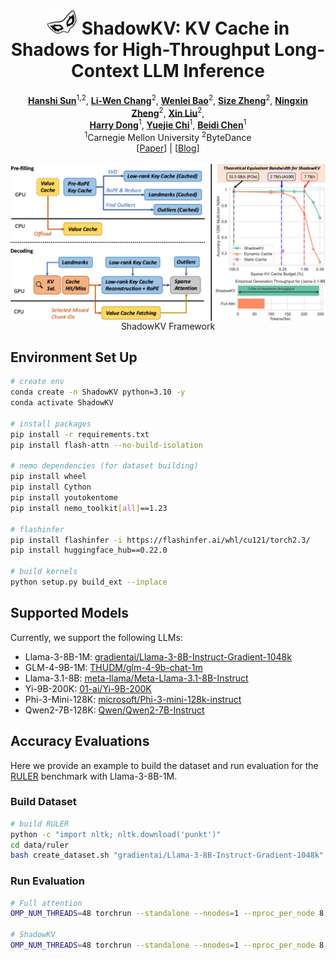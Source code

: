 <div align="center">
<h1><img src="static/images/ShadowKV.png" height="40px"> ShadowKV: KV Cache in Shadows for High-Throughput Long-Context LLM Inference</h1>
</div>
<div align="center">
<b><a href="https://github.com/preminstrel">Hanshi Sun</a></b><sup>1,2</sup>,
<b><a href="https://lchang20.github.io/">Li-Wen Chang</a></b><sup>2</sup>,
<b><a href="https://sites.google.com/view/wenleibao/">Wenlei Bao</a></b><sup>2</sup>,
<b><a href="https://sizezheng.github.io/">Size Zheng</a></b><sup>2</sup>,
<b><a href="https://zheng-ningxin.github.io/">Ningxin Zheng</a></b><sup>2</sup>,
<b><a href="https://scholar.google.com/citations?user=ZMfk2F8AAAAJ&hl=zh-CN">Xin Liu</a></b><sup>2</sup>,
<br>
<b><a href="https://github.com/preminstrel">Harry Dong</a></b><sup>1</sup>,
<b><a href="https://github.com/preminstrel">Yuejie Chi</a></b><sup>1</sup>,
<b><a href="https://github.com/preminstrel">Beidi Chen</a></b><sup>1</sup>
</div>
<div align="center">
<sup>1</sup>Carnegie Mellon University
<sup>2</sup>ByteDance
</div>
<div align="center">
[<a href="XXXX">Paper</a>] | [<a href="XXXX">Blog</a>]
</div>
<br>

<div align="center">
<img src="static/images/framework.png" align="top"/>
<figcaption>ShadowKV Framework</figcaption>
</div>

## Environment Set Up
```bash
# create env
conda create -n ShadowKV python=3.10 -y
conda activate ShadowKV

# install packages
pip install -r requirements.txt
pip install flash-attn --no-build-isolation

# nemo dependencies (for dataset building)
pip install wheel
pip install Cython
pip install youtokentome
pip install nemo_toolkit[all]==1.23

# flashinfer
pip install flashinfer -i https://flashinfer.ai/whl/cu121/torch2.3/
pip install huggingface_hub==0.22.0

# build kernels
python setup.py build_ext --inplace
```
## Supported Models
Currently, we support the following LLMs:
- Llama-3-8B-1M: [gradientai/Llama-3-8B-Instruct-Gradient-1048k](https://huggingface.co/gradientai/Llama-3-8B-Instruct-Gradient-1048k)
- GLM-4-9B-1M: [THUDM/glm-4-9b-chat-1m](https://huggingface.co/THUDM/glm-4-9b-chat-1m)
- Llama-3.1-8B: [meta-llama/Meta-Llama-3.1-8B-Instruct](https://huggingface.co/meta-llama/Meta-Llama-3.1-8B-Instruct)
- Yi-9B-200K: [01-ai/Yi-9B-200K](https://huggingface.co/01-ai/Yi-9B-200K)
- Phi-3-Mini-128K: [microsoft/Phi-3-mini-128k-instruct](https://huggingface.co/microsoft/Phi-3-mini-128k-instruct)
- Qwen2-7B-128K: [Qwen/Qwen2-7B-Instruct](https://huggingface.co/Qwen/Qwen2-7B-Instruct)

## Accuracy Evaluations
Here we provide an example to build the dataset and run evaluation for the [RULER](https://github.com/hsiehjackson/RULER) benchmark with Llama-3-8B-1M.

### Build Dataset

```bash
# build RULER
python -c "import nltk; nltk.download('punkt')"
cd data/ruler
bash create_dataset.sh "gradientai/Llama-3-8B-Instruct-Gradient-1048k" "llama-3"
```

### Run Evaluation

```bash
# Full attention
OMP_NUM_THREADS=48 torchrun --standalone --nnodes=1 --nproc_per_node 8 test/eval_acc.py --datalen 131072 --method full --dataset_name "ruler/niah_single_1,ruler/niah_single_2,ruler/niah_single_3,ruler/niah_multikey_1,ruler/niah_multikey_2,ruler/niah_multikey_3,ruler/niah_multiquery,ruler/niah_multivalue,ruler/vt,ruler/cwe,ruler/fwe,ruler/qa_1,ruler/qa_2" --model_name "gradientai/Llama-3-8B-Instruct-Gradient-1048k"

# ShadowKV
OMP_NUM_THREADS=48 torchrun --standalone --nnodes=1 --nproc_per_node 8 test/eval_acc.py --datalen 131072 --method shadowkv --dataset_name "ruler/niah_single_1,ruler/niah_single_2,ruler/niah_single_3,ruler/niah_multikey_1,ruler/niah_multikey_2,ruler/niah_multikey_3,ruler/niah_multiquery,ruler/niah_multivalue,ruler/vt,ruler/cwe,ruler/fwe,ruler/qa_1,ruler/qa_2" --sparse_budget 2048 --rank 160 --chunk_size 8
```
